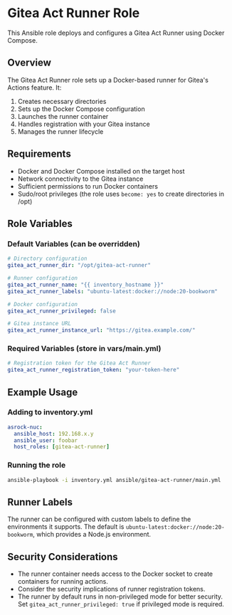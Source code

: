 # Gitea Act Runner Role

This Ansible role deploys and configures a Gitea Act Runner using Docker Compose.

## Overview

The Gitea Act Runner role sets up a Docker-based runner for Gitea's Actions feature. It:

1. Creates necessary directories
2. Sets up the Docker Compose configuration
3. Launches the runner container
4. Handles registration with your Gitea instance
5. Manages the runner lifecycle

## Requirements

- Docker and Docker Compose installed on the target host
- Network connectivity to the Gitea instance
- Sufficient permissions to run Docker containers
- Sudo/root privileges (the role uses `become: yes` to create directories in /opt)

## Role Variables

### Default Variables (can be overridden)

```yaml
# Directory configuration
gitea_act_runner_dir: "/opt/gitea-act-runner"

# Runner configuration
gitea_act_runner_name: "{{ inventory_hostname }}"
gitea_act_runner_labels: "ubuntu-latest:docker://node:20-bookworm"

# Docker configuration
gitea_act_runner_privileged: false

# Gitea instance URL
gitea_act_runner_instance_url: "https://gitea.example.com/"
```

### Required Variables (store in vars/main.yml)

```yaml
# Registration token for the Gitea Act Runner
gitea_act_runner_registration_token: "your-token-here"
```

## Example Usage

### Adding to inventory.yml

```yaml
asrock-nuc:
  ansible_host: 192.168.x.y
  ansible_user: foobar
  host_roles: [gitea-act-runner]
```

### Running the role

```bash
ansible-playbook -i inventory.yml ansible/gitea-act-runner/main.yml
```

## Runner Labels

The runner can be configured with custom labels to define the environments it supports. The default is `ubuntu-latest:docker://node:20-bookworm`, which provides a Node.js environment.

## Security Considerations

- The runner container needs access to the Docker socket to create containers for running actions.
- Consider the security implications of runner registration tokens.
- The runner by default runs in non-privileged mode for better security. Set `gitea_act_runner_privileged: true` if privileged mode is required.
